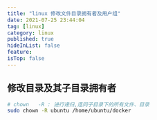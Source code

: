 ```yaml
---
title: "linux 修改文件目录拥有者及用户组"
date: 2021-07-25 23:44:04
tag: [linux]
category: linux
published: true
hideInList: false
feature:
isTop: false
---
```


## 修改目录及其子目录拥有者

```bash
# chown   -R : 进行递归,连同子目录下的所有文件、目录
sudo chown -R ubuntu /home/ubuntu/docker
```
